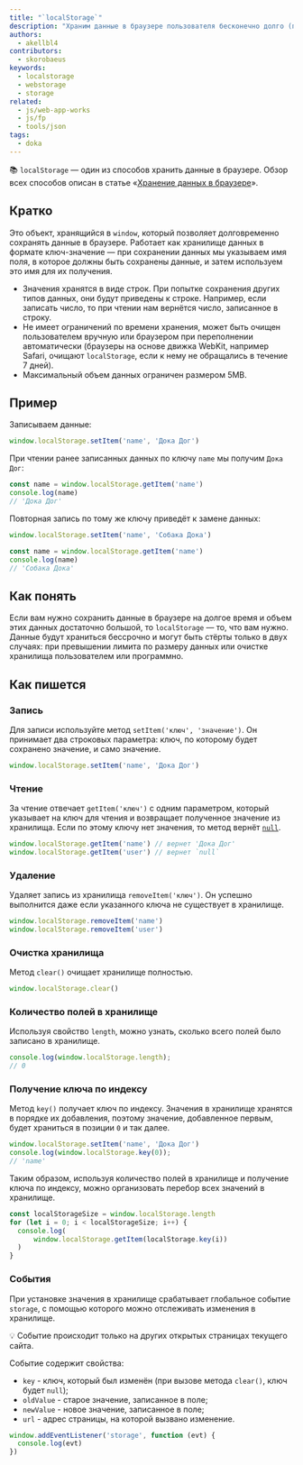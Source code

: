 ```yaml
---
title: "`localStorage`"
description: "Храним данные в браузере пользователя бесконечно долго (почти)."
authors:
  - akellbl4
contributors:
  - skorobaeus
keywords:
  - localstorage
  - webstorage
  - storage
related:
  - js/web-app-works
  - js/fp
  - tools/json
tags:
  - doka
---
```


<aside>

📚 `localStorage` — один из способов хранить данные в браузере. Обзор всех способов описан в статье «[Хранение данных в браузере](/js/browsers-storages/)».

</aside>

## Кратко

Это объект, хранящийся в `window`, который позволяет долговременно сохранять данные в браузере. Работает как хранилище данных в формате ключ-значение — при сохранении данных мы указываем имя поля, в которое должны быть сохранены данные, и затем используем это имя для их получения.

- Значения хранятся в виде строк. При попытке сохранения других типов данных, они будут приведены к строке. Например, если записать число, то при чтении нам вернётся число, записанное в строку.
- Не имеет ограничений по времени хранения, может быть очищен пользователем вручную или браузером при переполнении автоматически (браузеры на основе движка WebKit, например Safari, очищают `localStorage`, если к нему не обращались в течение 7 дней).
- Максимальный объем данных ограничен размером 5MB.

## Пример

Записываем данные:

```js
window.localStorage.setItem('name', 'Дока Дог')
```

При чтении ранее записанных данных по ключу `name` мы получим `Дока Дог`:

```js
const name = window.localStorage.getItem('name')
console.log(name)
// 'Дока Дог'
```

Повторная запись по тому же ключу приведёт к замене данных:

```js
window.localStorage.setItem('name', 'Собака Дока')

const name = window.localStorage.getItem('name')
console.log(name)
// 'Собака Дока'
```

## Как понять

Если вам нужно сохранить данные в браузере на долгое время и объем этих данных достаточно большой, то `localStorage` — то, что вам нужно. Данные будут храниться бессрочно и могут быть стёрты только в двух случаях: при превышении лимита по размеру данных или очистке хранилища пользователем или программно.

## Как пишется

### Запись

Для записи используйте метод `setItem('ключ', 'значение')`. Он принимает два строковых параметра: ключ, по которому будет сохранено значение, и само значение.

```js
window.localStorage.setItem('name', 'Дока Дог')
```

### Чтение

За чтение отвечает `getItem('ключ')` c одним параметром, который указывает на ключ для чтения и возвращает полученное значение из хранилища. Если по этому ключу нет значения, то метод вернёт [`null`](/js/null-primitive/).

```js
window.localStorage.getItem('name') // вернет 'Дока Дог'
window.localStorage.getItem('user') // вернет `null`
```

### Удаление

Удаляет запись из хранилища `removeItem('ключ')`. Он успешно выполнится даже если указанного ключа не существует в хранилище.

```js
window.localStorage.removeItem('name')
window.localStorage.removeItem('user')
```

### Очистка хранилища

Метод `clear()` очищает хранилище полностью.

```js
window.localStorage.clear()
```

### Количество полей в хранилище

Используя свойство `length`, можно узнать, сколько всего полей было записано в хранилище.

```js
console.log(window.localStorage.length);
// 0
```

### Получение ключа по индексу

Метод `key()` получает ключ по индексу. Значения в хранилище хранятся в порядке их добавления, поэтому значение, добавленное первым, будет храниться в позиции `0` и так далее.

```js
window.localStorage.setItem('name', 'Дока Дог')
console.log(window.localStorage.key(0));
// 'name'
```

Таким образом, используя количество полей в хранилище и получение ключа по индексу, можно организовать перебор всех значений в хранилище.

```js
const localStorageSize = window.localStorage.length
for (let i = 0; i < localStorageSize; i++) {
  console.log(
      window.localStorage.getItem(localStorage.key(i))
  )
}
```

### События

При установке значения в хранилище срабатывает глобальное событие `storage`, с помощью которого можно отслеживать изменения в хранилище.

💡 Событие происходит только на других открытых страницах текущего сайта.

Событие содержит свойства:

- `key` - ключ, который был изменён (при вызове метода `clear()`, ключ будет `null`);
- `oldValue` - старое значение, записанное в поле;
- `newValue` - новое значение, записанное в поле;
- `url` - адрес страницы, на которой вызвано изменение.

```js
window.addEventListener('storage', function (evt) {
  console.log(evt)
})
```
